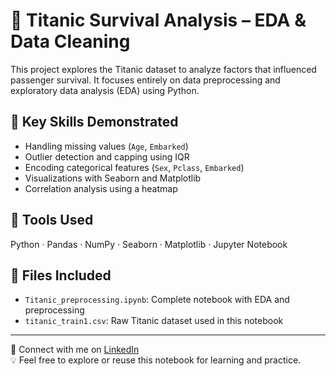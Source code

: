 # 🚢 Titanic Survival Analysis – EDA & Data Cleaning

This project explores the Titanic dataset to analyze factors that influenced passenger survival. It focuses entirely on data preprocessing and exploratory data analysis (EDA) using Python.

## 📌 Key Skills Demonstrated
- Handling missing values (`Age`, `Embarked`)
- Outlier detection and capping using IQR
- Encoding categorical features (`Sex`, `Pclass`, `Embarked`)
- Visualizations with Seaborn and Matplotlib
- Correlation analysis using a heatmap

## 🧰 Tools Used
Python · Pandas · NumPy · Seaborn · Matplotlib · Jupyter Notebook

## 📁 Files Included
- `Titanic_preprocessing.ipynb`: Complete notebook with EDA and preprocessing
- `titanic_train1.csv`: Raw Titanic dataset used in this notebook

---

🔗 Connect with me on [LinkedIn](https://www.linkedin.com/in/ritik-tickoo-79a661238/)  
💡 Feel free to explore or reuse this notebook for learning and practice.
